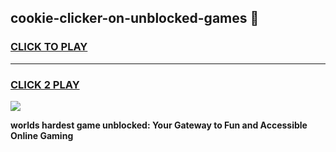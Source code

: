 
## cookie-clicker-on-unblocked-games 👋
<h3>
<a href="https://premium.freeplayer.one?title=cookie-clicker-on-unblocked-games&ref=14F">CLICK TO PLAY</a></h3>
<hr>

<h3>
<a href="https://premium.freeplayer.one?title=cookie-clicker-on-unblocked-games&ref=14F">CLICK 2 PLAY</a>
  
</h3>

<a href="https://premium.freeplayer.one?title=cookie-clicker-on-unblocked-games&ref=12F/"><img src="https://clearcache.store/games.png"></a>


**worlds hardest game unblocked: Your Gateway to Fun and Accessible Online Gaming**
